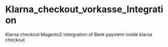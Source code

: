 # Klarna_checkout_vorkasse_Integration
Klarna checkout Magento2 intergration of Bank payment inside klarna checkout
